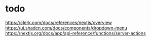 # todo

<https://clerk.com/docs/references/nextjs/overview>
<https://ui.shadcn.com/docs/components/dropdown-menu>
<https://nextjs.org/docs/app/api-reference/functions/server-actions>
